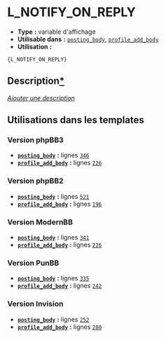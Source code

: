 # L_NOTIFY_ON_REPLY
* __Type__ __:__ variable d'affichage
* __Utilisable dans__ __:__ [`posting_body`](../tpl/posting_body.md#readme), [`profile_add_body`](../tpl/profile_add_body.md#readme)
* __Utilisation__ __:__

```smarty
{L_NOTIFY_ON_REPLY}
```

## Description[*](https://fa-tvars.appspot.com/var/L_NOTIFY_ON_REPLY)
[*Ajouter une description*](https://fa-tvars.appspot.com/var/L_NOTIFY_ON_REPLY)

## Utilisations dans les templates

### Version phpBB3
* __[`posting_body`](../tpl/posting_body.md#readme)__ __:__ lignes [`346`](../src/prosilver/posting_body.tpl#L346)
* __[`profile_add_body`](../tpl/profile_add_body.md#readme)__ __:__ lignes [`226`](../src/prosilver/profile_add_body.tpl#L226)

### Version phpBB2
* __[`posting_body`](../tpl/posting_body.md#readme)__ __:__ lignes [`521`](../src/subsilver/posting_body.tpl#L521)
* __[`profile_add_body`](../tpl/profile_add_body.md#readme)__ __:__ lignes [`196`](../src/subsilver/profile_add_body.tpl#L196)

### Version ModernBB
* __[`posting_body`](../tpl/posting_body.md#readme)__ __:__ lignes [`341`](../src/modernbb/posting_body.tpl#L341)
* __[`profile_add_body`](../tpl/profile_add_body.md#readme)__ __:__ lignes [`226`](../src/modernbb/profile_add_body.tpl#L226)

### Version PunBB
* __[`posting_body`](../tpl/posting_body.md#readme)__ __:__ lignes [`335`](../src/punbb/posting_body.tpl#L335)
* __[`profile_add_body`](../tpl/profile_add_body.md#readme)__ __:__ lignes [`242`](../src/punbb/profile_add_body.tpl#L242)

### Version Invision
* __[`posting_body`](../tpl/posting_body.md#readme)__ __:__ lignes [`252`](../src/invision/posting_body.tpl#L252)
* __[`profile_add_body`](../tpl/profile_add_body.md#readme)__ __:__ lignes [`280`](../src/invision/profile_add_body.tpl#L280)

